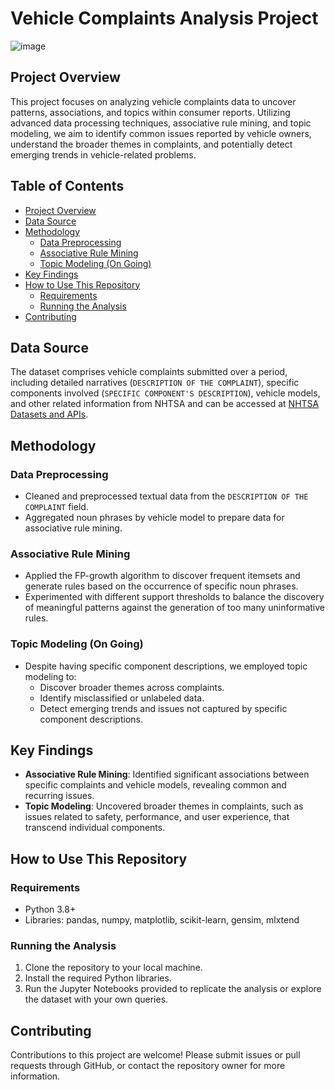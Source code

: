 # Vehicle Complaints Analysis Project

![image](https://github.com/capofwesh20/Analysis-of-NHTSA-complaints/assets/35642413/abf30447-5823-474d-9806-cd2eac5636ec)


## Project Overview
This project focuses on analyzing vehicle complaints data to uncover patterns, associations, and topics within consumer reports. Utilizing advanced data processing techniques, associative rule mining, and topic modeling, we aim to identify common issues reported by vehicle owners, understand the broader themes in complaints, and potentially detect emerging trends in vehicle-related problems.

## Table of Contents
- [Project Overview](#project-overview)
- [Data Source](#data-source)
- [Methodology](#methodology)
  - [Data Preprocessing](#data-preprocessing)
  - [Associative Rule Mining](#associative-rule-mining)
  - [Topic Modeling (On Going)](#topic-modeling-on-going)
- [Key Findings](#key-findings)
- [How to Use This Repository](#how-to-use-this-repository)
  - [Requirements](#requirements)
  - [Running the Analysis](#running-the-analysis)
- [Contributing](#contributing)

## Data Source
The dataset comprises vehicle complaints submitted over a period, including detailed narratives (`DESCRIPTION OF THE COMPLAINT`), specific components involved (`SPECIFIC COMPONENT'S DESCRIPTION`), vehicle models, and other related information from NHTSA and can be accessed at [NHTSA Datasets and APIs](https://www.nhtsa.gov/nhtsa-datasets-and-apis#investigations).

## Methodology

### Data Preprocessing
- Cleaned and preprocessed textual data from the `DESCRIPTION OF THE COMPLAINT` field.
- Aggregated noun phrases by vehicle model to prepare data for associative rule mining.

### Associative Rule Mining
- Applied the FP-growth algorithm to discover frequent itemsets and generate rules based on the occurrence of specific noun phrases.
- Experimented with different support thresholds to balance the discovery of meaningful patterns against the generation of too many uninformative rules.

### Topic Modeling (On Going)
- Despite having specific component descriptions, we employed topic modeling to:
  - Discover broader themes across complaints.
  - Identify misclassified or unlabeled data.
  - Detect emerging trends and issues not captured by specific component descriptions.

## Key Findings
- **Associative Rule Mining**: Identified significant associations between specific complaints and vehicle models, revealing common and recurring issues.
- **Topic Modeling**: Uncovered broader themes in complaints, such as issues related to safety, performance, and user experience, that transcend individual components.

## How to Use This Repository

### Requirements
- Python 3.8+
- Libraries: pandas, numpy, matplotlib, scikit-learn, gensim, mlxtend

### Running the Analysis
1. Clone the repository to your local machine.
2. Install the required Python libraries.
3. Run the Jupyter Notebooks provided to replicate the analysis or explore the dataset with your own queries.

## Contributing
Contributions to this project are welcome! Please submit issues or pull requests through GitHub, or contact the repository owner for more information.
